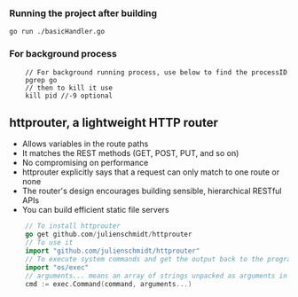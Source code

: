 ### Running the project after building 
    go run ./basicHandler.go

### For background process  
```shell
    // For background running process, use below to find the processID
    pgrep go 
    // then to kill it use 
    kill pid //-9 optional
```
## httprouter, a lightweight HTTP router

* Allows variables in the route paths
* It matches the REST methods (GET, POST, PUT, and so on)
* No compromising on performance
* httprouter explicitly says that a request can only match to one route or none
* The router's design encourages building sensible, hierarchical RESTful APIs
* You can build efficient static file servers
```go
    // To install httprouter
    go get github.com/julienschmidt/httprouter
    // To use it 
    import "github.com/julienschmidt/httprouter"
    // To execute system commands and get the output back to the program
    import "os/exec"
    // arguments... means an array of strings unpacked as arguments in Go
    cmd := exec.Command(command, arguments...)
